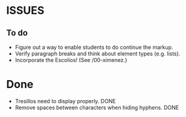 # ISSUES

## To do
* Figure out a way to enable students to do continue the markup. 
* Verify paragraph breaks and think about element types (e.g. lists).
* Incorporate the Escolios! (See /00-ximenez.)

# Done
* Tresillos need to display properly. DONE
* Remove spaces between characters when hiding hyphens. DONE
  

